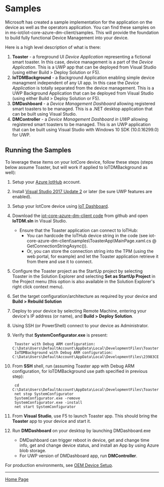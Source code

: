 # Samples

Microsoft has created a sample implementation for the application on the device as well as the operators application. You can find these samples on in ms-iot/iot-core-azure-dm-client/samples. This will provide the foundation to build fully functional Device Management into your device.

Here is a high level description of what is there:

1. **Toaster** - a foreground UI *Device Application* representing a fictional smart toaster.  In this case, device management is a part of the *Device Application*.  This is a UWP app that can be deployed from Visual Studio (using either Build > Deploy Solution or F5).
1. **IoTDMBackground** - a Background Application enabling simple device managment independent of any UI app.  In this case the *Device Application* is totally separated from the device management.  This is a UWP Background Application that can be deployed from Visual Studio (using either Build > Deploy Solution or F5).
1. **DMDashboard** - a *Device Management Dashboard* allowing registered smart toasters to be managed.  This is a .NET desktop application that can be built using Visual Studio.
1. **DMController** - a *Device Management Dashboard in UWP* allowing registered smart toasters to be managed.  This is an UWP application that can be built using Visual Studio with Windows 10 SDK (10.0.16299.0) for UWP.

## Running the Samples

To leverage these items on your IotCore device, follow these steps (steps below assume Toaster, but will work if applied to IoTDMBackground as well):

1. Setup your [Azure IotHub](https://ms.portal.azure.com/) account.
1. Install [Visual Studio 2017 Update 2](https://www.visualstudio.com/downloads) or later (be sure UWP features are enabled).
1. Setup your IotCore device using [IoT Dashboard](https://docs.microsoft.com/en-us/windows/iot-core/connect-your-device/iotdashboard).
1. Download the [iot-core-azure-dm-client code](https://github.com/ms-iot/iot-core-azure-dm-client) from github and open **IoTDM.sln** in Visual Studio.
    + Ensure that the Toaster application can connect to IoTHub:
      + You can hardcode the IoTHub device string in the code (see iot-core-azure-dm-client\samples\ToasterApp\MainPage.xaml.cs @ GetConnectionStringAsync()).
      + Or, you can store the connection string into the TPM (using the web portal, for example) and let the Toaster application retrieve it from there and use it to connect.
1. Configure the Toaster project as the StartUp project by selecting Toaster in the Solution Explorer and selecting **Set as StartUp Project** in the Project  menu (this option is also available in the Solution Explorer's right click context menu).
1. Set the target configuration/architecture as required by your device and **Build > Rebuild Solution**
1. Deploy to your device by selecting Remote Machine, entering your device's IP address (or name), and **Build > Deploy Solution**.
1. Using SSH (or PowerShell) connect to your device as Administrator.
1. Verify that **SystemConfigurator.exe** is present:

        Toaster with Debug ARM configuration: C:\Data\Users\DefaultAccount\AppData\Local\DevelopmentFiles\ToasterUiVS.Debug_ARM.msft
        IoTDMBackground with Debug ARM configuration: C:\Data\Users\DefaultAccount\AppData\Local\DevelopmentFiles\23983CETAthensQuality.IoTDMBackgroundSampleVS.Debug_ARM.msft

1. From **SSH** shell, run (assuming Toaster app with Debug ARM configuration, for IoTDMBackground use path specified in previous step):

        cd C:\Data\Users\DefaultAccount\AppData\Local\DevelopmentFiles\ToasterUiVS.Debug_ARM.msft
        net stop SystemConfigurator
        SystemConfigurator.exe -remove
        SystemConfigurator.exe -install
        net start SystemConfigurator

1. From **Visual Studio**, use F5 to launch Toaster app.  This should bring the **Toaster** app to your device and start it.
1. Run **DMDashboard** on your desktop by launching DMDashboard.exe
    + DMDashboard can trigger reboot in device, get and change time info, get and change device status, and install an App by using Azure blob storage.
    + For UWP version of DMDashboard app, run **DMController**.

For production environments, see [OEM Device Setup](oem-device-setup.md).

----

[Home Page](../README.md)